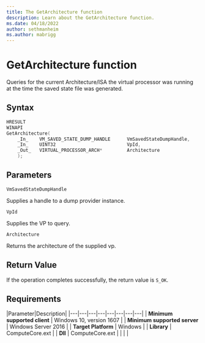 ```yaml
---
title: The GetArchitecture function
description: Learn about the GetArchitecture function.
ms.date: 04/18/2022
author: sethmanheim
ms.author: mabrigg
---
```


# GetArchitecture function

Queries for the current Architecture/ISA the virtual processor was running at the time the saved state file was generated.

## Syntax

```C
HRESULT
WINAPI
GetArchitecture(
    _In_    VM_SAVED_STATE_DUMP_HANDLE      VmSavedStateDumpHandle,
    _In_    UINT32                          VpId,
    _Out_   VIRTUAL_PROCESSOR_ARCH*         Architecture
    );
```
## Parameters

`VmSavedStateDumpHandle`

Supplies a handle to a dump provider instance.

`VpId`

Supplies the VP to query.

`Architecture`

Returns the architecture of the supplied vp.

## Return Value

If the operation completes successfully, the return value is `S_OK`.

## Requirements

|Parameter|Description|
|---|---|---|---|---|---|---|---|
| **Minimum supported client** | Windows 10, version 1607 |
| **Minimum supported server** | Windows Server 2016 |
| **Target Platform** | Windows |
| **Library** | ComputeCore.ext |
| **Dll** | ComputeCore.ext |
|    |    |
